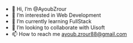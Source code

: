 - 👋 Hi, I’m @AyoubZrour
- 👀 I’m interested in Web Development
- 🌱 I’m currently learning FullStack
- 💞️ I’m looking to collaborate with Uisoft
- 📫 How to reach me ayoub.zrour88@gmail.com


